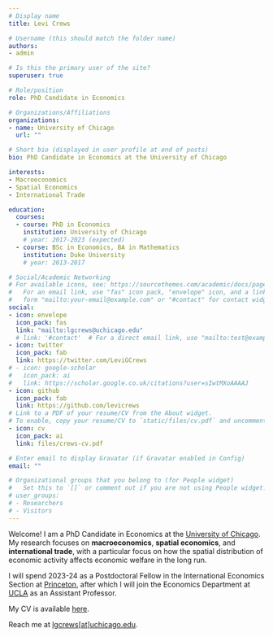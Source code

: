 ```yaml
---
# Display name
title: Levi Crews

# Username (this should match the folder name)
authors:
- admin

# Is this the primary user of the site?
superuser: true

# Role/position
role: PhD Candidate in Economics

# Organizations/Affiliations
organizations:
- name: University of Chicago
  url: ""

# Short bio (displayed in user profile at end of posts)
bio: PhD Candidate in Economics at the University of Chicago

interests:
- Macroeconomics
- Spatial Economics
- International Trade

education:
  courses:
  - course: PhD in Economics
    institution: University of Chicago
    # year: 2017-2023 (expected)
  - course: BSc in Economics, BA in Mathematics
    institution: Duke University
    # year: 2013-2017

# Social/Academic Networking
# For available icons, see: https://sourcethemes.com/academic/docs/page-builder/#icons
#   For an email link, use "fas" icon pack, "envelope" icon, and a link in the
#   form "mailto:your-email@example.com" or "#contact" for contact widget.
social:
- icon: envelope
  icon_pack: fas
  link: "mailto:lgcrews@uchicago.edu"
  # link: '#contact'  # For a direct email link, use "mailto:test@example.org".
- icon: twitter
  icon_pack: fab
  link: https://twitter.com/LeviGCrews
# - icon: google-scholar
#   icon_pack: ai
#   link: https://scholar.google.co.uk/citations?user=sIwtMXoAAAAJ
- icon: github
  icon_pack: fab
  link: https://github.com/levicrews
# Link to a PDF of your resume/CV from the About widget.
# To enable, copy your resume/CV to `static/files/cv.pdf` and uncomment the lines below.
- icon: cv
  icon_pack: ai
  link: files/crews-cv.pdf

# Enter email to display Gravatar (if Gravatar enabled in Config)
email: ""

# Organizational groups that you belong to (for People widget)
#   Set this to `[]` or comment out if you are not using People widget.
# user_groups:
# - Researchers
# - Visitors
---
```


Welcome! I am a PhD Candidate in Economics at the [University of Chicago](https://economics.uchicago.edu/).
My research focuses on **macroeconomics**, **spatial economics**,
and **international trade**,
with a particular focus on how the spatial distribution of economic activity
affects economic welfare in the long run.

I will spend 2023-24 as a Postdoctoral Fellow
in the International Economics Section at [Princeton](https://ies.princeton.edu/),
after which I will join the Economics Department at [UCLA](https://economics.ucla.edu/)
as an Assistant Professor.

My CV is available [here](https://www.levicrews.com/files/crews-cv.pdf).

Reach me at [lgcrews[at]uchicago.edu](mailto:lgcrews@uchicago.edu).